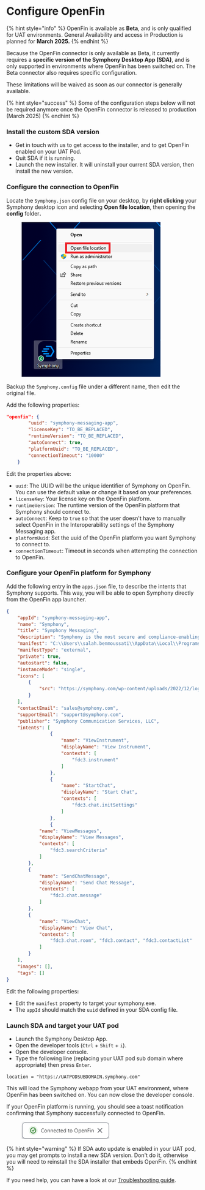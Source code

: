 # Configure OpenFin

{% hint style="info" %}
OpenFin is available as **Beta**, and is only qualified for UAT environments. General Availability and access in Production is planned for **March 2025.**
{% endhint %}

Because the OpenFin connector is only available as Beta, it currently requires a **specific version of the Symphony Desktop App (SDA)**, and is only supported in environments where OpenFin has been switched on. The Beta connector also requires specific configuration.&#x20;

These limitations will be waived as soon as our connector is generally available.&#x20;

{% hint style="success" %}
Some of the configuration steps below will not be required anymore once the OpenFin connector is released to production (March 2025)
{% endhint %}

### Install the custom SDA version

* Get in touch with us to get access to the installer, and to get OpenFin enabled on your UAT Pod.
* Quit SDA if it is running.
* Launch the new installer. It will uninstall your current SDA version, then install the new version.

### Configure the connection to OpenFin

Locate the `Symphony.json` config file on your desktop, by **right clicking** your Symphony desktop icon and selecting **Open file location**, then opening the **config** folde&#x72;**.**

<figure><img src="../../../.gitbook/assets/image (91).png" alt=""><figcaption></figcaption></figure>

Backup the `Symphony.config` file under a different name, then edit the original file.

Add the following properties:&#x20;

```json
"openfin": {
        "uuid": "symphony-messaging-app",
        "licenseKey": "TO_BE_REPLACED",
        "runtimeVersion": "TO_BE_REPLACED",
        "autoConnect": true,
        "platformUuid": "TO_BE_REPLACED",
        "connectionTimeout": "10000"
    }
```

Edit the properties above:

* `uuid`: The UUID will be the unique identifier of Symphony on OpenFin. You can use the default value or change it based on your preferences.
* `licenseKey`: Your license key on the OpenFin platform.
* `runtimeVersion`: The runtime version of the OpenFin platform that Symphony should connect to.
* `autoConnect`: Keep to `true` so that the user doesn't have to manually select OpenFin in the Interoperability settings of the Symphony Messaging app.
* `platformUuid`: Set the uuid of the OpenFin platform you want Symphony to connect to.
* `connectionTimeout`: Timeout in seconds when attempting the connection to OpenFin.&#x20;

### Configure your OpenFin platform for Symphony

Add the following entry in the `apps.json` file, to describe the intents that Symphony supports. This way, you will be able to open Symphony directly from the OpenFin app launcher.

```json
{
	"appId": "symphony-messaging-app",
	"name": "Symphony",
	"title": "Symphony Messaging",
	"description": "Symphony is the most secure and compliance-enabling markets’ infrastructure and technology platform, where solutions are built or integrated to standardize, automate and innovate financial services workflows. It is a vibrant community of over half a million financial professionals with a trusted directory and serves over 1,000 institutions.",
	"manifest": "C:\\Users\\salah.benmoussati\\AppData\\Local\\Programs\\symphony\\Symphony\\Symphony.exe",
	"manifestType": "external",
	"private": true,
	"autostart": false,
	"instanceMode": "single",
	"icons": [
		{
			"src": "https://symphony.com/wp-content/uploads/2022/12/logo-symphony-dark.svg"
		}
	],
	"contactEmail": "sales@symphony.com",
	"supportEmail": "support@symphony.com",
	"publisher": "Symphony Communication Services, LLC",
	"intents": [
                {
                    "name": "ViewInstrument",
                    "displayName": "View Instrument",
                    "contexts": [
                        "fdc3.instrument"
                    ]
                },
                {
                    "name": "StartChat",
                    "displayName": "Start Chat",
                    "contexts": [
                        "fdc3.chat.initSettings"
                    ]
                },
                {
		    "name": "ViewMessages",
		    "displayName": "View Messages",
		    "contexts": [
		        "fdc3.searchCriteria"
		    ]
		},
		{
		    "name": "SendChatMessage",
		    "displayName": "Send Chat Message",
		    "contexts": [
		        "fdc3.chat.message"
		    ]
		},
		{
		    "name": "ViewChat",
		    "displayName": "View Chat",
		    "contexts": [
		        "fdc3.chat.room", "fdc3.contact", "fdc3.contactList"
		    ]
		}
	],
	"images": [],
	"tags": []
}
```

Edit the following propertie&#x73;**:**

* Edit the `manifest` property to target your symphony.exe.
* The `appId` should match the `uuid` defined in your SDA config file.

### Launch SDA and target your UAT pod

* Launch the Symphony Desktop App.
* Open the developer tools (`Ctrl` + `Shift` + `i`).
* Open the developer console.
* Type the following line (replacing your UAT pod sub domain where appropriate) then press `Enter`.

```
location = "https://UATPODSUBDOMAIN.symphony.com"
```

This will load the Symphony webapp from your UAT environment, where OpenFin has been switched on. You can now close the developer console.

If your OpenFin platform is running, you should see a toast notification confirming that Symphony successfully connected to OpenFin.

<figure><img src="../../../.gitbook/assets/image (1).png" alt=""><figcaption></figcaption></figure>

{% hint style="warning" %}
If SDA auto update is enabled in your UAT pod, you may get prompts to install a new SDA version. Don't do it, otherwise you will need to reinstall the SDA installer that embeds OpenFin.
{% endhint %}

If you need help, you can have a look at our [Troubleshooting guide](troubleshooting.md).
